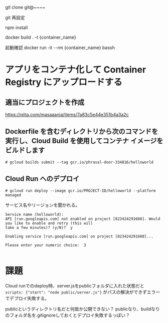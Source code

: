 

git clone git@~~~~

git 再設定

npm install


docker build . -t {container_name}


起動確認
docker run -it --rm {container_name} bassh

# アプリをコンテナ化して Container Registry にアップロードする
## 適当にプロジェクトを作成
https://qiita.com/masaaania/items/7a83c5e44e351b4a3a2c

## Dockerfile を含むディレクトリから次のコマンドを実行し、Cloud Build を使用してコンテナ イメージをビルドします
`# gcloud builds submit --tag gcr.io/phrasal-door-334816/helloworld`

## Cloud Run へのデプロイ
`# gcloud run deploy --image gcr.io/PROJECT-ID/helloworld --platform managed`

サービス名やリージョンを聞かれる。
```
Service name (helloworld):  
API [run.googleapis.com] not enabled on project [823424291688]. Would you like to enable and retry (this will 
take a few minutes)? (y/N)?  y

Enabling service [run.googleapis.com] on project [823424291688]...

Please enter your numeric choice:  3


```

# 課題
Cloud runでのdeploy時、server.jsをpublicフォルダに入れた状態だと `scripts: {"start": "node public/server.js"}` がパスの解決ができずエラーでデプロイ失敗する。

publicというディレクトリ名だと何故か公開できない？
publicなり、buildなりのフォルダ名を.gitignoreしておくとデプロイ失敗するっぽい？